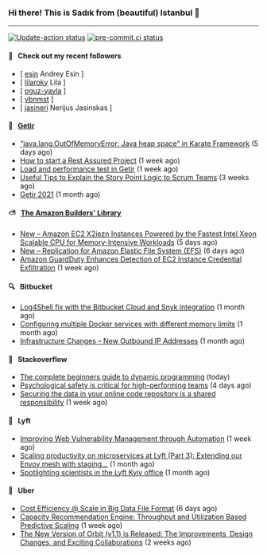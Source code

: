 ### Hi there! This is Sadık from (beautiful) Istanbul 👋

---

[![Update-action status](https://github.com/sadikkuzu/sadikkuzu/actions/workflows/sadikkuzu.yml/badge.svg)](https://github.com/sadikkuzu/sadikkuzu/actions/workflows/sadikkuzu.yml)
[![pre-commit.ci status](https://results.pre-commit.ci/badge/github/sadikkuzu/sadikkuzu/master.svg)](https://results.pre-commit.ci/latest/github/sadikkuzu/sadikkuzu/master)

#### 🔭 &nbsp; Check out my recent followers

- [ [esin](https://github.com/esin) Andrey Esin ]
- [ [lilaroky](https://github.com/lilaroky) Lila ]
- [ [oguz-yayla](https://github.com/oguz-yayla)  ]
- [ [vbnmst](https://github.com/vbnmst)  ]
- [ [jasineri](https://github.com/jasineri) Nerijus Jasinskas ]


#### 🚀 &nbsp; [Getir](https://technology.getir.com)

- [“java.lang.OutOfMemoryError: Java heap space” in Karate Framework](https://medium.com/getir/java-lang-outofmemoryerror-java-heap-space-in-karate-framework-dc5ad83fcd1b?source=rss----5138a1e0a250---4) (5 days ago)
- [How to start a Rest Assured Project](https://medium.com/getir/how-to-start-a-rest-assured-project-d599181ca855?source=rss----5138a1e0a250---4) (1 week ago)
- [Load and performance test in Getir](https://medium.com/getir/load-and-performance-test-in-getir-3bc5bf57b1e2?source=rss----5138a1e0a250---4) (1 week ago)
- [Useful Tips to Explain the Story Point Logic to Scrum Teams](https://medium.com/getir/useful-tips-to-explain-the-story-point-logic-to-scrum-teams-872a62e95257?source=rss----5138a1e0a250---4) (3 weeks ago)
- [Getir 2021](https://medium.com/getir/getir-2021-cae852cc4e6c?source=rss----5138a1e0a250---4) (1 month ago)


#### ⛅ &nbsp; [The Amazon Builders' Library](https://aws.amazon.com/builders-library/)

- [New – Amazon EC2 X2iezn Instances Powered by the Fastest Intel Xeon Scalable CPU for Memory-Intensive Workloads](https://aws.amazon.com/blogs/aws/new-amazon-ec2-x2iezn-instances-powered-by-the-fastest-intel-xeon-scalable-cpu-for-memory-intensive-workloads/) (5 days ago)
- [New – Replication for Amazon Elastic File System (EFS)](https://aws.amazon.com/blogs/aws/new-replication-for-amazon-elastic-file-system-efs/) (6 days ago)
- [Amazon GuardDuty Enhances Detection of EC2 Instance Credential Exfiltration](https://aws.amazon.com/blogs/aws/amazon-guardduty-enhances-detection-of-ec2-instance-credential-exfiltration/) (1 week ago)


#### 🔍 &nbsp; Bitbucket

- [Log4Shell fix with the Bitbucket Cloud and Snyk integration](https://bitbucket.org/blog/log4shell-fix-with-the-bitbucket-cloud-and-snyk-integration) (1 month ago)
- [Configuring multiple Docker services with different memory limits](https://bitbucket.org/blog/configuring-multiple-docker-services-with-different-memory-limits) (1 month ago)
- [Infrastructure Changes – New Outbound IP Addresses](https://bitbucket.org/blog/infrastructure-changes-new-outbound-ip-addresses) (1 month ago)


#### 📰 &nbsp; Stackoverflow

- [The complete beginners guide to dynamic programming](https://stackoverflow.blog/2022/01/31/the-complete-beginners-guide-to-dynamic-programming/) (today)
- [Psychological safety is critical for high-performing teams](https://stackoverflow.blog/2022/01/27/psychological-safety-is-critical-for-high-performing-teams/) (4 days ago)
- [Securing the data in your online code repository is a shared responsibility](https://stackoverflow.blog/2022/01/24/securing-the-data-in-your-online-code-repository-is-a-shared-responsibility/) (1 week ago)

#### 🚕 &nbsp; Lyft

- [Improving Web Vulnerability Management through Automation](https://eng.lyft.com/improving-web-vulnerability-management-through-automation-2631570d8415?source=rss----25cd379abb8---4) (1 week ago)
- [Scaling productivity on microservices at Lyft (Part 3): Extending our Envoy mesh with staging…](https://eng.lyft.com/scaling-productivity-on-microservices-at-lyft-part-3-extending-our-envoy-mesh-with-staging-fdaafafca82f?source=rss----25cd379abb8---4) (1 month ago)
- [Spotlighting scientists in the Lyft Kyiv office](https://eng.lyft.com/spotlighting-scientists-in-the-lyft-kyiv-office-26c28787bdc2?source=rss----25cd379abb8---4) (1 month ago)

#### 🚕 &nbsp; Uber

- [Cost Efficiency @ Scale in Big Data File Format](https://eng.uber.com/cost-efficiency-big-data/) (6 days ago)
- [Capacity Recommendation Engine: Throughput and Utilization Based Predictive Scaling](https://eng.uber.com/capacity-recommendation-engine/) (1 week ago)
- [The New Version of Orbit (v1.1) is Released: The Improvements, Design Changes, and Exciting Collaborations](https://eng.uber.com/the-new-version-of-orbit-v1-1-is-released/) (2 weeks ago)
